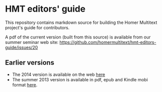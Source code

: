 # HMT editors' guide

This repository contains markdown source for building the Homer Multitext project's guide for contributors.

A pdf of the current version (built from this source) is available from our summer seminar web site: <https://github.com/homermultitext/hmt-editors-guide/issues/20>


## Earlier versions

-   The 2014 version is available on the web [here](http://homermultitext.github.io/hmt-editors-guide/editorial-policies/)
-   The summer 2013 version is available in pdf, epub and Kindle mobi format [here][1].



[1]: http://shot.holycross.edu/chssummer2013/housestyle
